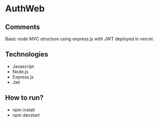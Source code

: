 # AuthWeb

## Comments
Basic node MVC structure using express.js with JWT deployed in vercel.

## Technologies
- Javascript
- Node.js
- Express.js
- Jwt


## How to run?
- npm install
- npm devstart
